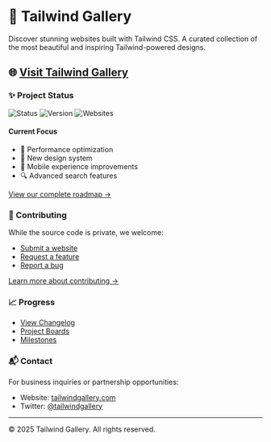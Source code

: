 # 🎨 Tailwind Gallery

Discover stunning websites built with Tailwind CSS. A curated collection of the most beautiful and inspiring Tailwind-powered designs.

## 🌐 [Visit Tailwind Gallery](https://tailwindgallery.com)

### ✨ Project Status

![Status](https://img.shields.io/badge/status-beta-blue)
![Version](https://img.shields.io/badge/version-1.0.0-green)
![Websites](https://img.shields.io/badge/websites-50+-purple)

#### Current Focus
- 🚀 Performance optimization
- 🎨 New design system
- 📱 Mobile experience improvements
- 🔍 Advanced search features

[View our complete roadmap →](https://github.com/screenfluent/tailwindgallery.com/projects/1)

### 🤝 Contributing

While the source code is private, we welcome:
- [Submit a website](https://github.com/screenfluent/tailwindgallery.com/issues/new?template=website_submission.md)
- [Request a feature](https://github.com/screenfluent/tailwindgallery.com/issues/new?template=feature_request.md)
- [Report a bug](https://github.com/screenfluent/tailwindgallery.com/issues/new?template=bug_report.md)

[Learn more about contributing →](./CONTRIBUTING.md)

### 📈 Progress

- [View Changelog](./CHANGELOG.md)
- [Project Boards](https://github.com/screenfluent/tailwindgallery.com/projects)
- [Milestones](https://github.com/screenfluent/tailwindgallery.com/milestones)

### 📬 Contact

For business inquiries or partnership opportunities:
- Website: [tailwindgallery.com](https://tailwindgallery.com)
- Twitter: [@tailwindgallery](https://twitter.com/tailwindgallery)

---

© 2025 Tailwind Gallery. All rights reserved.
